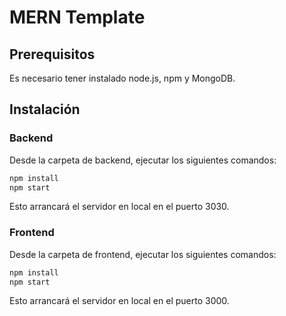 # MERN Template

## Prerequisitos
Es necesario tener instalado node.js, npm y MongoDB.

## Instalación
### Backend
Desde la carpeta de backend, ejecutar los siguientes comandos:

```bash
npm install
npm start
```

Esto arrancará el servidor en local en el puerto 3030.

### Frontend
Desde la carpeta de frontend, ejecutar los siguientes comandos:

```bash
npm install
npm start
```

Esto arrancará el servidor en local en el puerto 3000.
